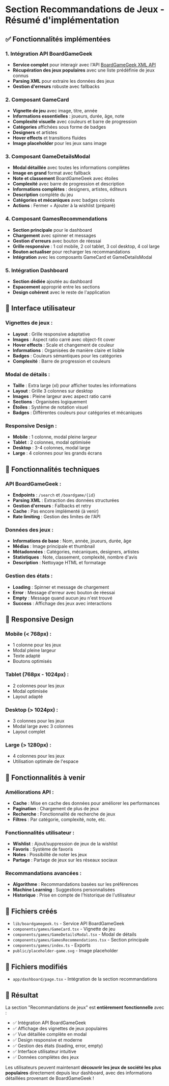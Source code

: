 # Section Recommandations de Jeux - Résumé d'implémentation

## ✅ Fonctionnalités implémentées

### 1. **Intégration API BoardGameGeek**
- **Service complet** pour interagir avec l'API [BoardGameGeek XML API](https://boardgamegeek.com/xmlapi2/)
- **Récupération des jeux populaires** avec une liste prédéfinie de jeux connus
- **Parsing XML** pour extraire les données des jeux
- **Gestion d'erreurs** robuste avec fallbacks

### 2. **Composant GameCard**
- **Vignette de jeu** avec image, titre, année
- **Informations essentielles** : joueurs, durée, âge, note
- **Complexité visuelle** avec couleurs et barre de progression
- **Catégories** affichées sous forme de badges
- **Designers** et artistes
- **Hover effects** et transitions fluides
- **Image placeholder** pour les jeux sans image

### 3. **Composant GameDetailsModal**
- **Modal détaillée** avec toutes les informations complètes
- **Image en grand** format avec fallback
- **Note et classement** BoardGameGeek avec étoiles
- **Complexité** avec barre de progression et description
- **Informations complètes** : designers, artistes, éditeurs
- **Description** complète du jeu
- **Catégories et mécaniques** avec badges colorés
- **Actions** : Fermer + Ajouter à la wishlist (préparé)

### 4. **Composant GamesRecommendations**
- **Section principale** pour le dashboard
- **Chargement** avec spinner et messages
- **Gestion d'erreurs** avec bouton de réessai
- **Grille responsive** : 1 col mobile, 2 col tablet, 3 col desktop, 4 col large
- **Bouton actualiser** pour recharger les recommandations
- **Intégration** avec les composants GameCard et GameDetailsModal

### 5. **Intégration Dashboard**
- **Section dédiée** ajoutée au dashboard
- **Espacement** approprié entre les sections
- **Design cohérent** avec le reste de l'application

## 🎨 Interface utilisateur

### **Vignettes de jeux :**
- **Layout** : Grille responsive adaptative
- **Images** : Aspect ratio carré avec object-fit cover
- **Hover effects** : Scale et changement de couleur
- **Informations** : Organisées de manière claire et lisible
- **Badges** : Couleurs sémantiques pour les catégories
- **Complexité** : Barre de progression et couleurs

### **Modal de détails :**
- **Taille** : Extra large (xl) pour afficher toutes les informations
- **Layout** : Grille 3 colonnes sur desktop
- **Images** : Pleine largeur avec aspect ratio carré
- **Sections** : Organisées logiquement
- **Étoiles** : Système de notation visuel
- **Badges** : Différentes couleurs pour catégories et mécaniques

### **Responsive Design :**
- **Mobile** : 1 colonne, modal pleine largeur
- **Tablet** : 2 colonnes, modal optimisée
- **Desktop** : 3-4 colonnes, modal large
- **Large** : 4 colonnes pour les grands écrans

## 🔧 Fonctionnalités techniques

### **API BoardGameGeek :**
- **Endpoints** : `/search` et `/boardgame/{id}`
- **Parsing XML** : Extraction des données structurées
- **Gestion d'erreurs** : Fallbacks et retry
- **Cache** : Pas encore implémenté (à venir)
- **Rate limiting** : Gestion des limites de l'API

### **Données des jeux :**
- **Informations de base** : Nom, année, joueurs, durée, âge
- **Médias** : Image principale et thumbnail
- **Métadonnées** : Catégories, mécaniques, designers, artistes
- **Statistiques** : Note, classement, complexité, nombre d'avis
- **Description** : Nettoyage HTML et formatage

### **Gestion des états :**
- **Loading** : Spinner et message de chargement
- **Error** : Message d'erreur avec bouton de réessai
- **Empty** : Message quand aucun jeu n'est trouvé
- **Success** : Affichage des jeux avec interactions

## 📱 Responsive Design

### **Mobile (< 768px) :**
- 1 colonne pour les jeux
- Modal pleine largeur
- Texte adapté
- Boutons optimisés

### **Tablet (768px - 1024px) :**
- 2 colonnes pour les jeux
- Modal optimisée
- Layout adapté

### **Desktop (> 1024px) :**
- 3 colonnes pour les jeux
- Modal large avec 3 colonnes
- Layout complet

### **Large (> 1280px) :**
- 4 colonnes pour les jeux
- Utilisation optimale de l'espace

## 🚀 Fonctionnalités à venir

### **Améliorations API :**
- **Cache** : Mise en cache des données pour améliorer les performances
- **Pagination** : Chargement de plus de jeux
- **Recherche** : Fonctionnalité de recherche de jeux
- **Filtres** : Par catégorie, complexité, note, etc.

### **Fonctionnalités utilisateur :**
- **Wishlist** : Ajout/suppression de jeux de la wishlist
- **Favoris** : Système de favoris
- **Notes** : Possibilité de noter les jeux
- **Partage** : Partage de jeux sur les réseaux sociaux

### **Recommandations avancées :**
- **Algorithme** : Recommandations basées sur les préférences
- **Machine Learning** : Suggestions personnalisées
- **Historique** : Prise en compte de l'historique de l'utilisateur

## 📁 Fichiers créés

- `lib/boardgamegeek.ts` - Service API BoardGameGeek
- `components/games/GameCard.tsx` - Vignette de jeu
- `components/games/GameDetailsModal.tsx` - Modal de détails
- `components/games/GamesRecommendations.tsx` - Section principale
- `components/games/index.ts` - Exports
- `public/placeholder-game.svg` - Image placeholder

## 📁 Fichiers modifiés

- `app/dashboard/page.tsx` - Intégration de la section recommandations

## 🎉 Résultat

La section "Recommandations de jeux" est **entièrement fonctionnelle** avec :
- ✅ Intégration API BoardGameGeek
- ✅ Affichage des vignettes de jeux populaires
- ✅ Vue détaillée complète en modal
- ✅ Design responsive et moderne
- ✅ Gestion des états (loading, error, empty)
- ✅ Interface utilisateur intuitive
- ✅ Données complètes des jeux

Les utilisateurs peuvent maintenant **découvrir les jeux de société les plus populaires** directement depuis leur dashboard, avec des informations détaillées provenant de BoardGameGeek !

